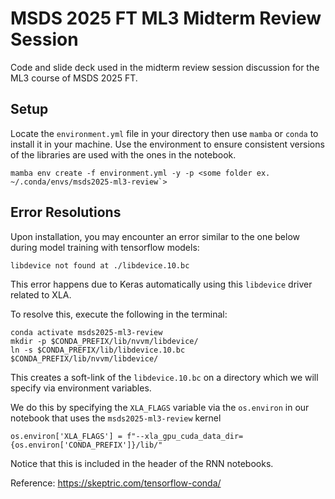 # MSDS 2025 FT ML3 Midterm Review Session

Code and slide deck used in the midterm review session discussion for the ML3 course of MSDS 2025 FT.

## Setup

Locate the `environment.yml` file in your directory then use `mamba` or `conda` to install it in your machine. Use the environment to ensure consistent versions of the libraries are used with the ones in the notebook.

```
mamba env create -f environment.yml -y -p <some folder ex. ~/.conda/envs/msds2025-ml3-review`>
```

## Error Resolutions

Upon installation, you may encounter an error similar to the one below during model training with tensorflow models:

```
libdevice not found at ./libdevice.10.bc
```

This error happens due to Keras automatically using this `libdevice` driver related to XLA.

To resolve this, execute the following in the terminal:

```
conda activate msds2025-ml3-review
mkdir -p $CONDA_PREFIX/lib/nvvm/libdevice/
ln -s $CONDA_PREFIX/lib/libdevice.10.bc $CONDA_PREFIX/lib/nvvm/libdevice/
```

This creates a soft-link of the `libdevice.10.bc` on a directory which we will specify via environment variables.

We do this by specifying the `XLA_FLAGS` variable via the `os.environ` in our notebook that uses the `msds2025-ml3-review` kernel

```
os.environ['XLA_FLAGS'] = f"--xla_gpu_cuda_data_dir={os.environ['CONDA_PREFIX']}/lib/"
```

Notice that this is included in the header of the RNN notebooks.

Reference: https://skeptric.com/tensorflow-conda/

